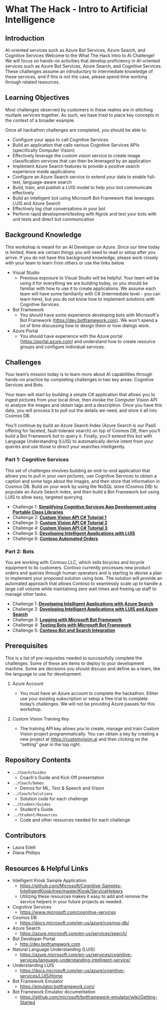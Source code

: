# What The Hack - Intro to Artificial Intelligence
## Introduction
AI-oriented services such as Azure Bot Services, Azure Search, and Cognitive Services
Welcome to the What The Hack Intro to AI Challenge! We will focus on hands-on activities that develop proficiency in AI-oriented services such as Azure Bot Services, Azure Search, and Cognitive Services. These challenges assume an introductory to intermediate knowledge of these services, and if this is not the case, please spend time working through related resources.

## Learning Objectives
Most challenges observed by customers in these realms are in stitching multiple services together. As such, we have tried to place key concepts in the context of a broader example.

Once all hackathon challenges are completed, you should be able to:
- Configure your apps to call Cognitive Services
- Build an application that calls various Cognitive Services APIs (specifically Computer Vision) 
- Effectively leverage the custom vision service to create image classification services that can then be leveraged by an application
- Implement Azure Search features to provide a positive search experience inside applications
- Configure an Azure Search service to extend your data to enable full-text, language-aware search
- Build, train, and publish a LUIS model to help your bot communicate effectively
- Build an intelligent bot using Microsoft Bot Framework that leverages LUIS and Azure Search
- Effectively log chat conversations in your bot
- Perform rapid development/testing with Ngrok and test your bots with unit tests and direct bot communication

## Background Knowledge
This workshop is meant for an AI Developer on Azure. Since our time today is limited, there are certain things you will need to read or setup after you arrive. If you do not have this background knowledge, please work closely with your team to learn from others or use the links below.
- Visual Studio
    - Previous exposure to Visual Studio will be helpful. Your team will be using it for everything we are building today, so you should be familiar with how to use it to create applications. We assume each team will have some familiarity with C# (intermediate level - you can learn here), but you do not know how to implement solutions with Cognitive Services.
- Bot Framework
    - You should have some experience developing bots with Microsoft's Bot Framework (https://dev.botframework.com). We won't spend a lot of time discussing how to design them or how dialogs work.
- Azure Portal
    - You should have experience with the Azure portal (https://portal.azure.com) and understand how to create resource groups and configure individual services. 

## Challenges
Your team’s mission today is to learn more about AI capabilities through hands-on practice by completing challenges in two key areas: Cognitive Services and Bots.

Your team will start by building a simple C# application that allows you to ingest pictures from your local drive, then invoke the Computer Vision API to analyze the images and obtain tags and a description. Once you have this data, you will process it to pull out the details we need, and store it all into Cosmos DB.

You'll continue by build an Azure Search Index (Azure Search is our PaaS offering for faceted, fault-tolerant search) on top of Cosmos DB, then you’ll build a Bot Framework bot to query it. Finally, you'll extend this bot with Language Understanding (LUIS) to automatically derive intent from your queries and use those to direct your searches intelligently. 

### Part 1: Cognitive Services
This set of challenges involves building an end-to-end application that allows you to pull in your own pictures, use Cognitive Services to obtain a caption and some tags about the images, and then store that information in Cosmos DB. Build on your work by using the NoSQL store (Cosmos DB) to populate an Azure Search index, and then build a Bot Framework bot using LUIS to allow easy, targeted querying.

- Challenge 1: **[Simplifying Cognitive Services App Development using Portable Class Libraries](Student/Guides/StudentGuide.docx)**
- Challenge 2: **[Custom Vision API C\# Tutorial 1](Student/Guides/StudentGuide.docx)**
- Challenge 3: **[Custom Vision API C\# Tutorial 2](Student/Guides/StudentGuide.docx)**
- Challenge 4: **[Custom Vision API C\# Tutorial 3](Student/Guides/StudentGuide.docx)**
- Challenge 5: **[Developing Intelligent Applications with LUIS](Student/Guides/StudentGuide.docx)**
- Challenge 6: **[Contoso Automated Orders](Student/Guides/StudentGuide.docx)**


### Part 2: Bots
You are working with Contoso LLC, which sells bicycles and bicycle equipment to its customers. Contoso currently processes new product orders and queries through human operators and is starting to devise a plan to implement your proposed solution using bots. The solution will provide an automated approach that allows Contoso to seamlessly scale up to handle a large call volume while maintaining zero wait times and freeing up staff to manage other tasks.  

- Challenge 1: **[Developing Intelligent Applications with Azure Search](Student/Guides/StudentGuide.docx)**
- Challenge 2: **[Developing Intelligent Applications with LUIS and Azure Search](Student/Guides/StudentGuide.docx)**
- Challenge 3: **[Logging with Microsoft Bot Framework](Student/Guides/StudentGuide.docx)**
- Challenge 4: **[Testing Bots with Microsoft Bot Framework](Student/Guides/StudentGuide.docx)**
- Challenge 5: **[Contoso Bot and Search Integration](Student/Guides/StudentGuide.docx)**

## Prerequisites
This is a list of pre-requisites needed to successfully complete the challenges.  Some of these are items to deploy to your development machine.  Some are decisions you should discuss and define as a team, like the language to use for development.

1. Azure Account
    - You must have an Azure account to complete the hackathon. Either use your existing subscription or setup a free trial to complete today’s challenges. We will not be providing Azure passes for this workshop.

1. Custom Vision Training Key
    - The training API key allows you to create, manage and train Custom Vision project programmatically.  You can obtain a key by creating a new project at https://customvision.ai and then clicking on the “setting” gear in the top right.

## Repository Contents
- `../Coach/Guides`
  - Coach's Guide and Kick Off presentation
- `../Coach/Demos`
  - Demos for ML, Text & Speech and Vision
- `../Coach/Solutions`
  - Solution code for each challenge
- `../Student/Guides`
  - Student's Guide
- `../Student/Resources`
  - Code and other resources needed for each challenge

## Contributors
- Laura Edell
- Diana Phillips

## Resources & Helpful Links
- Intelligent Kiosk Sample Application
    - https://github.com/Microsoft/Cognitive-Samples-IntelligentKiosk/tree/master/Kiosk/ServiceHelpers
    - Utilizing these resources makes it easy to add and remove the service helpers in your future projects as needed.
- Cognitive Services
    - https://www.microsoft.com/cognitive-services 
- Cosmos DB
    - https://docs.microsoft.com/en-us/azure/cosmos-db/ 
- Azure Search
    - https://azure.microsoft.com/en-us/services/search/ 
- Bot Developer Portal
    - http://dev.botframework.com 
- Natural Language Understanding (LUIS)
    - https://azure.microsoft.com/en-us/services/cognitive-services/language-understanding-intelligent-service/ 
- Understanding LUIS
    - https://docs.microsoft.com/en-us/azure/cognitive-services/LUIS/Home 
- Bot Framework Emulator
    - https://emulator.botframework.com/
- Bot Framework Emulator documentation
    - https://github.com/microsoft/botframework-emulator/wiki/Getting-Started 

